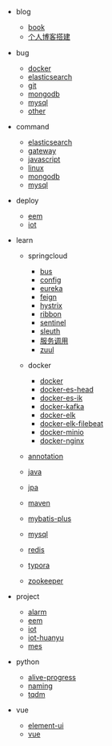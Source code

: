 <!-- docs/_sidebar.md --> 
* blog
    * [book](/blog/book.md)
    * [个人博客搭建](/blog/个人博客搭建.md)
    
* bug
  * [docker](/bug/docker.md)
  * [elasticsearch](/bug/elasticsearch.md)
  * [git](/bug/git.md)
  * [mongodb](/bug/mongodb.md)
  * [mysql](/bug/mysql.md)
  * [other](/bug/other.md)

* command
  * [elasticsearch](/command/elasticsearch.md)
  * [gateway](/command/gateway.md)
  * [javascript](/command/javascript.md)
  * [linux](/command/linux.md)
  * [mongodb](/command/mongodb.md)
  * [mysql](/command/mysql.md)
  
* deploy
  * [eem](/deploy/eem.md)
  * [iot](/deploy/iot.md)

* learn
  * springcloud
    * [bus](/learn/springcloud/bus.md)
    * [config](/learn/springcloud/config.md)
    * [eureka](/learn/springcloud/eureka.md)
    * [feign](/learn/springcloud/feign.md)
    * [hystrix](/learn/springcloud/hystrix.md)
    * [ribbon](/learn/springcloud/ribbon.md)
    * [sentinel](/learn/springcloud/sentinel.md)
    * [sleuth](/learn/springcloud/sleuth.md)
    * [服务调用](/learn/springcloud/服务调用.md)
    * [zuul](/learn/springcloud/zuul.md)
  
  * docker
    * [docker](/learn/docker/docker.md)
    * [docker-es-head](/learn/docker/docker-es-head.md)
    * [docker-es-ik](/learn/docker/docker-es-ik.md)
    * [docker-kafka](/learn/docker/docker-kafka.md)
    * [docker-elk](/learn/docker/docker-elk.md)
    * [docker-elk-filebeat](/learn/docker/docker-elk-filebeat.md)
    * [docker-minio](/learn/docker-minio.md)
    * [docker-nginx](/learn/docker-nginx.md)
    
  * [annotation](/learn/annotation.md)
  * [java](/learn/java.md)
  * [jpa](/learn/jpa.md)
  * [maven](/learn/maven.md)
  * [mybatis-plus](/learn/mybatis-plus.md)
  * [mysql](/learn/mysql.md)
  * [redis](/learn/redis.md)
  * [typora](/learn/typora.md)
  * [zookeeper](/zookeeper.md)
  
* project
  * [alarm](/project/alarm.md)
  * [eem](/project/eem.md)
  * [iot](/project/iot.md)
  * [iot-huanyu](/project/iot-huanyu.md)
  * [mes](/project/mes.md)
  
* python
  * [alive-progress](/python/alive-progress.md)
  * [naming](/python/naming.md)
  * [tqdm](/python/tqdm.md)
  
* vue
  * [element-ui](/vue/element-ui.md)
  * [vue](/vue/vue.md)